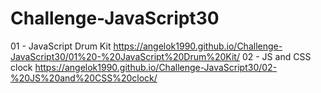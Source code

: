 # Challenge-JavaScript30
01 - JavaScript Drum Kit https://angelok1990.github.io/Challenge-JavaScript30/01%20-%20JavaScript%20Drum%20Kit/
02 - JS and CSS clock https://angelok1990.github.io/Challenge-JavaScript30/02-%20JS%20and%20CSS%20clock/
